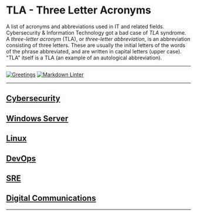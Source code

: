 # TLA - Three Letter Acronyms

A list of acronyms and abbreviations used in IT and related fields. Cybersecurity & Information Technology got a bad case of _TLA_ syndrome. A _three-letter acronym_ (TLA), or _three-letter abbreviation_, is an abbreviation consisting of three letters. These are usually the initial letters of the words of the phrase abbreviated, and are written in capital letters (upper case). "TLA" itself is a TLA (an example of an autological abbreviation).

---

[![Greetings](https://github.com/AlexRoman777/TLA/actions/workflows/greatings.yml/badge.svg)](https://github.com/AlexRoman777/TLA/actions/workflows/greatings.yml)
[![Markdown Linter](https://github.com/AlexRoman777/TLA/actions/workflows/linter.yml/badge.svg)](https://github.com/AlexRoman777/TLA/actions/workflows/linter.yml)

---

## [Cybersecurity](TLA/cybersecurity.md)

## [Windows Server](TLA/windows.md)

## [Linux](TLA/linux.md)

## [DevOps](TLA/devops.md)

## [SRE](TLA/sre.md)

## [Digital Communications](TLA/digital-communications.md)

---
